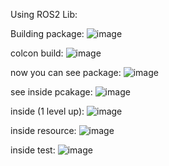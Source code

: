 Using ROS2 Lib:

Building package:
![image](https://github.com/ChristianaMH/REU24/assets/106120377/9211661d-cf06-4f57-ac1b-231d4c0be501)

colcon build:
![image](https://github.com/ChristianaMH/REU24/assets/106120377/24b45b12-9ec2-49ef-aeb7-7414c611a98e)

now you can see package:
![image](https://github.com/ChristianaMH/REU24/assets/106120377/e562151d-b66d-4275-9e58-0a4ca4cff604)

see inside pcakage:
![image](https://github.com/ChristianaMH/REU24/assets/106120377/c1525458-4aa7-4025-8899-df79b9f62bb7)

inside (1 level up): 
![image](https://github.com/ChristianaMH/REU24/assets/106120377/8b6abc4c-39e5-4d9d-8f6b-a40ec83061b6)

inside resource: 
![image](https://github.com/ChristianaMH/REU24/assets/106120377/56c9ff3a-fccc-47fe-86df-917e085d6290)

inside test:
![image](https://github.com/ChristianaMH/REU24/assets/106120377/8847e6a3-c049-4a42-a8b0-8199365355b7)




